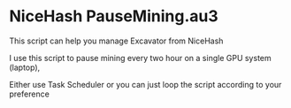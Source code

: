 # NiceHash PauseMining.au3
This script can help you manage Excavator from NiceHash

I use this script to pause mining every two hour on a single GPU system (laptop),

Either use Task Scheduler or you can just loop the script according to your preference
